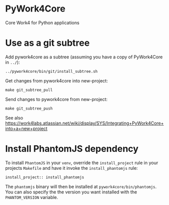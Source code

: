 PyWork4Core
===========

Core Work4 for Python applications

Use as a git subtree
====================

Add pywork4core as a subtree (assuming you have a copy of PyWork4Core in `../`):

    ../pywork4core/bin/git/install_subtree.sh

Get changes from pywork4core into new-project:

    make git_subtree_pull

Send changes to pywork4core from new-project:

    make git_subtree_push

See also <https://work4labs.atlassian.net/wiki/display/SYS/Integrating+PyWork4Core+into+a+new+project>

Install PhantomJS dependency
============================

To install `PhantomJS` in your `venv`, override the `install_project` rule in your projects `Makefile` and have it
invoke the `install_phantomjs` rule:

    install_project:: install_phantomjs

The `phantomjs` binary will then be installed at `pywork4core/bin/phantomjs`. You can also specify the
the version you want installed with the `PHANTOM_VERSION` variable.
